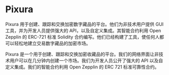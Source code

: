 # Pixura

Pixura 用于创建、跟踪和交换加密数字藏品的平台。他们为非技术用户提供 GUI 工具，并为开发人员提供强大的 API，以及自定义集成。其智能合约利用 Open Zepplin 的 ERC-721 标准 Solidity 合约编写。他们已经构建了工具，使任何人都可以轻松地建立交易数字藏品的加密市场。

Pixura 是一个用于创建、跟踪和交换加密收藏品的平台。我们的网络界面让非技术用户可以在几分钟内创建一个市场。我们为开发人员公开了强大的 API 以及自定义集成。我们的智能合约利用 Open Zepplin 的 ERC 721 标准可靠性合约。

